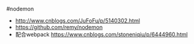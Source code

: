 #nodemon

- http://www.cnblogs.com/JuFoFu/p/5140302.html
- https://github.com/remy/nodemon
- 配合webpack
https://www.cnblogs.com/stoneniqiu/p/6444960.html